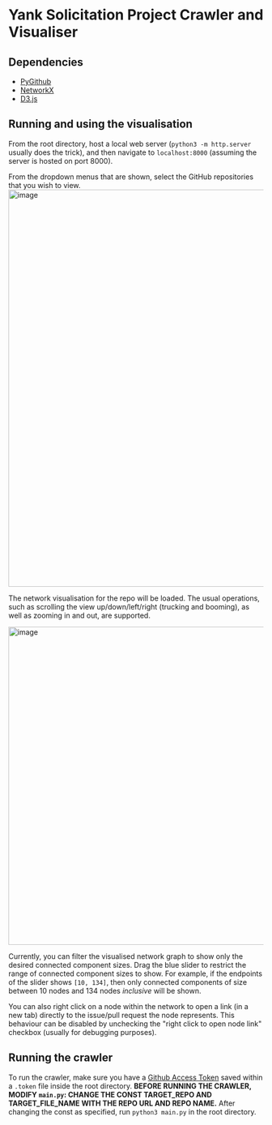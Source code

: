 
# Yank Solicitation Project Crawler and Visualiser
## Dependencies
- [PyGithub](https://github.com/PyGithub/PyGithub)
- [NetworkX](https://networkx.org/)
- [D3.js](https://d3js.org/)
## Running and using the visualisation
From the root directory, host a local web server (`python3 -m http.server` usually does the trick), and then navigate to `localhost:8000` (assuming the server is hosted on port 8000).

From the dropdown menus that are shown, select the GitHub repositories that you wish to view. 
<img width="784" alt="image" src="https://user-images.githubusercontent.com/11191061/176245665-21b681f4-600e-4194-bbcd-5b559745560d.png">

The network visualisation for the repo will be loaded. The usual operations, such as scrolling the view up/down/left/right (trucking and booming), as well as zooming in and out, are supported.

<img width="628" alt="image" src="https://user-images.githubusercontent.com/11191061/176245756-b9a794c5-55ff-49e2-94da-333c06a49b41.png">

Currently, you can filter the visualised network graph to show only the desired connected component sizes. Drag the blue slider to restrict the range of connected component sizes to show. For example, if the endpoints of the slider shows `[10, 134]`, then only connected components of size between 10 nodes and 134 nodes *inclusive* will be shown.

You can also right click on a node within the network to open a link (in a new tab) directly to the issue/pull request the node represents. This behaviour can be disabled by unchecking the "right click to open node link" checkbox (usually for debugging purposes).

## Running the crawler
To run the crawler, make sure you have a [Github Access Token](https://github.com/settings/tokens) saved within a `.token` file inside the root directory. 
**BEFORE RUNNING THE CRAWLER, MODIFY `main.py`: CHANGE THE CONST TARGET_REPO AND TARGET_FILE_NAME WITH THE REPO URL AND REPO NAME.**
After changing the const as specified, run `python3 main.py` in the root directory.
